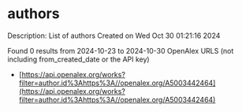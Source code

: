 # authors
Description: List of authors
Created on Wed Oct 30 01:21:16 2024

Found 0 results from 2024-10-23 to 2024-10-30
OpenAlex URLS (not including from_created_date or the API key)
- [https://api.openalex.org/works?filter=author.id%3Ahttps%3A//openalex.org/A5003442464](https://api.openalex.org/works?filter=author.id%3Ahttps%3A//openalex.org/A5003442464)

